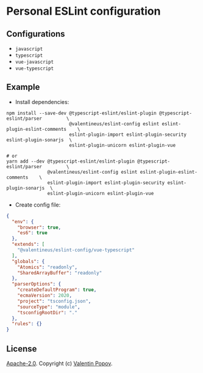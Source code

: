 # Personal ESLint configuration

## Configurations

* `javascript`
* `typescript`
* `vue-javascript`
* `vue-typescript`

## Example

* Install dependencies:

```shell script
npm install --save-dev @typescript-eslint/eslint-plugin @typescript-eslint/parser         \
                       @valentineus/eslint-config eslint eslint-plugin-eslint-comments    \
                       eslint-plugin-import eslint-plugin-security eslint-plugin-sonarjs  \
                       eslint-plugin-unicorn eslint-plugin-vue
 
# or
yarn add --dev @typescript-eslint/eslint-plugin @typescript-eslint/parser         \
               @valentineus/eslint-config eslint eslint-plugin-eslint-comments    \
               eslint-plugin-import eslint-plugin-security eslint-plugin-sonarjs  \
               eslint-plugin-unicorn eslint-plugin-vue
```

* Create config file:

```json
{
  "env": {
    "browser": true,
    "es6": true
  },
  "extends": [
    "@valentineus/eslint-config/vue-typescript"
  ],
  "globals": {
    "Atomics": "readonly",
    "SharedArrayBuffer": "readonly"
  },
  "parserOptions": {
    "createDefaultProgram": true,
    "ecmaVersion": 2020,
    "project": "tsconfig.json",
    "sourceType": "module",
    "tsconfigRootDir": "."
  },
  "rules": {}
}
```

## License

[Apache-2.0](LICENSE.txt).
Copyright (c) [Valentin Popov](mailto:info@valentineus.link).
